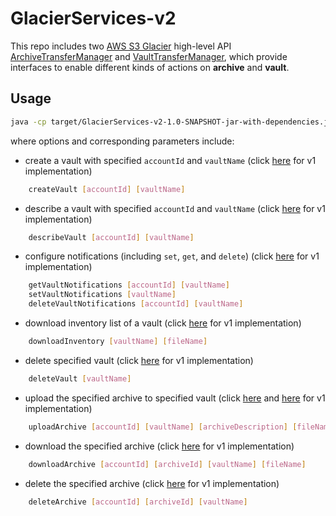 # GlacierServices-v2

This repo includes two [AWS S3 Glacier](https://aws.amazon.com/glacier/) high-level API [ArchiveTransferManager](src/main/java/archive) and [VaultTransferManager](src/main/java/vault), which provide interfaces to enable different kinds of actions on **archive** and **vault**.

## Usage    
```bash
java -cp target/GlacierServices-v2-1.0-SNAPSHOT-jar-with-dependencies.jar Main [options] [parameters]
``` 

where options and corresponding parameters include:
- create a vault with specified `accountId` and `vaultName` (click [here](https://docs.aws.amazon.com/amazonglacier/latest/dev/creating-vaults-sdk-java.html) for v1 implementation)
```bash
    createVault [accountId] [vaultName]
``` 

- describe a vault with specified `accountId` and `vaultName` (click [here](https://docs.aws.amazon.com/amazonglacier/latest/dev/retrieving-vault-info-sdk-java.html) for v1 implementation)
```bash
    describeVault [accountId] [vaultName]
```    

- configure notifications (including `set`, `get`, and `delete`) (click [here](https://docs.aws.amazon.com/amazonglacier/latest/dev/configuring-notifications-sdk-java.html) for v1 implementation)
```bash
    getVaultNotifications [accountId] [vaultName]
    setVaultNotifications [vaultName]
    deleteVaultNotifications [accountId] [vaultName]
```

- download inventory list of a vault (click [here](https://docs.aws.amazon.com/amazonglacier/latest/dev/retrieving-vault-inventory-java.html) for v1 implementation)
```bash
    downloadInventory [vaultName] [fileName]
```    
   
- delete specified vault (click [here](https://docs.aws.amazon.com/amazonglacier/latest/dev/deleting-vaults-sdk-java.html) for v1 implementation)
```bash
    deleteVault [vaultName]
```
 
- upload the specified archive to specified vault (click [here](https://docs.aws.amazon.com/amazonglacier/latest/dev/uploading-an-archive-single-op-using-java.html) and [here](https://docs.aws.amazon.com/amazonglacier/latest/dev/uploading-archive-mpu.html) for v1 implementation) 
```bash
    uploadArchive [accountId] [vaultName] [archiveDescription] [fileName]
```    

- download the specified archive (click [here](https://docs.aws.amazon.com/amazonglacier/latest/dev/downloading-an-archive-using-java.html) for v1 implementation)   
```bash
    downloadArchive [accountId] [archiveId] [vaultName] [fileName]
```
    
- delete the specified archive (click [here](https://docs.aws.amazon.com/amazonglacier/latest/dev/deleting-an-archive-using-java.html) for v1 implementation)
```bash
    deleteArchive [accountId] [archiveId] [vaultName]
```
    
   
    

